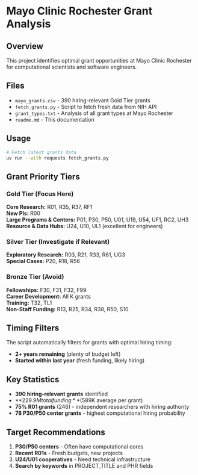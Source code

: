 # Mayo Clinic Rochester Grant Analysis

## Overview
This project identifies optimal grant opportunities at Mayo Clinic Rochester for computational scientists and software engineers.

## Files
- `mayo_grants.csv` - 390 hiring-relevant Gold Tier grants
- `fetch_grants.py` - Script to fetch fresh data from NIH API
- `grant_types.txt` - Analysis of all grant types at Mayo Rochester
- `readme.md` - This documentation

## Usage
```bash
# Fetch latest grants data
uv run --with requests fetch_grants.py
```

## Grant Priority Tiers

### Gold Tier (Focus Here)
**Core Research:** R01, R35, R37, RF1  
**New PIs:** R00  
**Large Programs & Centers:** P01, P30, P50, U01, U19, U54, UF1, RC2, UH3  
**Resource & Data Hubs:** U24, U10, UL1 (excellent for engineers)

### Silver Tier (Investigate if Relevant)
**Exploratory Research:** R03, R21, R33, R61, UG3  
**Special Cases:** P20, R18, R56

### Bronze Tier (Avoid)
**Fellowships:** F30, F31, F32, F99  
**Career Development:** All K grants  
**Training:** T32, TL1  
**Non-Staff Funding:** R13, R25, R34, R38, R50, S10

## Timing Filters
The script automatically filters for grants with optimal hiring timing:
- **2+ years remaining** (plenty of budget left)
- **Started within last year** (fresh funding, likely hiring)

## Key Statistics
- **390 hiring-relevant grants** identified
- **$229.9M total funding** ($589K average per grant)
- **75% R01 grants** (246) - independent researchers with hiring authority
- **78 P30/P50 center grants** - highest computational hiring probability

## Target Recommendations
1. **P30/P50 centers** - Often have computational cores
2. **Recent R01s** - Fresh budgets, new projects
3. **U24/U01 cooperatives** - Need technical infrastructure
4. **Search by keywords** in PROJECT_TITLE and PHR fields